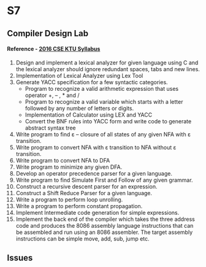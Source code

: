 # S7

## Compiler Design Lab

#### Reference - [2016 CSE KTU Syllabus](https://drive.google.com/file/d/198_XJggY6Yvm64ZwzG_pRIb45otiJuQG/view)

1. Design and implement a lexical analyzer for given language using C and the lexical analyzer should ignore redundant spaces, tabs and new lines.
2. Implementation of Lexical Analyzer using Lex Tool
3. Generate YACC specification for a few syntactic categories.
   - Program to recognize a valid arithmetic expression that uses operator +, – , \* and /
   - Program to recognize a valid variable which starts with a letter followed by any number of letters or digits.
   - Implementation of Calculator using LEX and YACC
   - Convert the BNF rules into YACC form and write code to generate abstract syntax tree
4. Write program to find ε – closure of all states of any given NFA with ε transition.
5. Write program to convert NFA with ε transition to NFA without ε transition.
6. Write program to convert NFA to DFA
7. Write program to minimize any given DFA.
8. Develop an operator precedence parser for a given language.
9. Write program to find Simulate First and Follow of any given grammar.
10. Construct a recursive descent parser for an expression.
11. Construct a Shift Reduce Parser for a given language.
12. Write a program to perform loop unrolling.
13. Write a program to perform constant propagation.
14. Implement Intermediate code generation for simple expressions.
15. Implement the back end of the compiler which takes the three address code and produces the 8086 assembly language instructions that can be assembled and run using an 8086 assembler. The target assembly instructions can be simple move, add, sub, jump etc.

## Issues
